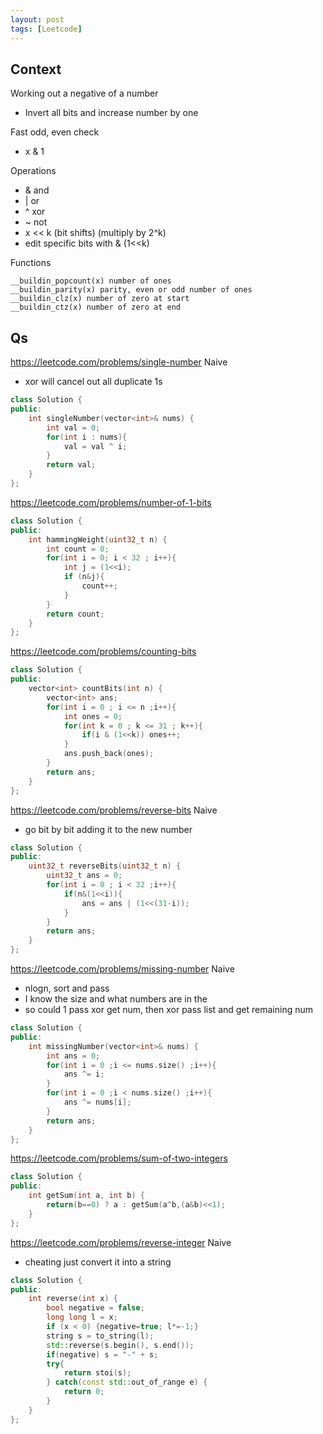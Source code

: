 ```yaml
---
layout: post
tags: [Leetcode]
---
```

## Context
Working out a negative of a number
- Invert all bits and increase number by one

Fast odd, even check
- x & 1

Operations
- & and
- | or
- ^ xor
- ~ not
- x << k (bit shifts) (multiply by 2^k)
- edit specific bits with & (1<<k)

Functions
```
__buildin_popcount(x) number of ones
__buildin_parity(x) parity, even or odd number of ones
__buildin_clz(x) number of zero at start
__buildin_ctz(x) number of zero at end
```

## Qs
<https://leetcode.com/problems/single-number>
Naive
- xor will cancel out all duplicate 1s

```cpp
class Solution {
public:
    int singleNumber(vector<int>& nums) {
        int val = 0;
        for(int i : nums){
            val = val ^ i;
        }
        return val;
    }
};
```
<https://leetcode.com/problems/number-of-1-bits>

```cpp
class Solution {
public:
    int hammingWeight(uint32_t n) {
        int count = 0;
        for(int i = 0; i < 32 ; i++){
            int j = (1<<i);
            if (n&j){
                count++;
            }
        }
        return count;
    }
};
```

<https://leetcode.com/problems/counting-bits>
```cpp
class Solution {
public:
    vector<int> countBits(int n) {
        vector<int> ans;
        for(int i = 0 ; i <= n ;i++){
            int ones = 0;
            for(int k = 0 ; k <= 31 ; k++){
                if(i & (1<<k)) ones++;
            }
            ans.push_back(ones);
        }
        return ans;
    }
};
```

<https://leetcode.com/problems/reverse-bits>
Naive
- go bit by bit adding it to the new number

```cpp
class Solution {
public:
    uint32_t reverseBits(uint32_t n) {
        uint32_t ans = 0;
        for(int i = 0 ; i < 32 ;i++){
            if(n&(1<<i)){
                ans = ans | (1<<(31-i));
            }
        }
        return ans;
    }
};
```

<https://leetcode.com/problems/missing-number>
Naive
- nlogn, sort and pass
- I know the size and what numbers are in the 
- so could 1 pass xor get num, then xor pass list and get remaining num

```cpp
class Solution {
public:
    int missingNumber(vector<int>& nums) {
        int ans = 0;
        for(int i = 0 ;i <= nums.size() ;i++){
            ans ^= i;
        }
        for(int i = 0 ;i < nums.size() ;i++){
            ans ^= nums[i];
        }
        return ans;
    }
};
```

<https://leetcode.com/problems/sum-of-two-integers>

```cpp
class Solution {
public:
    int getSum(int a, int b) {
        return(b==0) ? a : getSum(a^b,(a&b)<<1);
    }
};
```

<https://leetcode.com/problems/reverse-integer>
Naive
- cheating just convert it into a string

```cpp
class Solution {
public:
    int reverse(int x) {
        bool negative = false;
        long long l = x;
        if (x < 0) {negative=true; l*=-1;}
        string s = to_string(l);
        std::reverse(s.begin(), s.end());
        if(negative) s = "-" + s;
        try{
            return stoi(s);
        } catch(const std::out_of_range e) {
            return 0;
        }
    }
};
```
